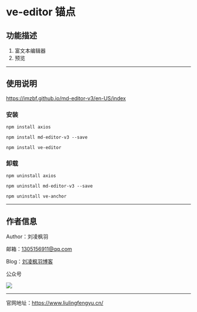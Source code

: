 # ve-editor 锚点

## 功能描述

1. 富文本编辑器
2. 预览

---

## 使用说明

https://imzbf.github.io/md-editor-v3/en-US/index

### 安装

```shell
npm install axios

npm install md-editor-v3 --save

npm install ve-editor
```

### 卸载

```shell
npm uninstall axios

npm uninstall md-editor-v3 --save

npm uninstall ve-anchor
```

---

## 作者信息

Author：刘凌枫羽

邮箱：1305156911@qq.com

Blog：[刘凌枫羽博客](https://blog.csdn.net/qq_38036909?type=blog)

公众号

[![](https://resource.liulingfengyu.cn/img/公众号二维码.jpg)](https://mp.weixin.qq.com/s?__biz=MzkxNDI2OTM0Nw==&mid=2247483939&idx=1&sn=ee8438a9047d92798765cd502820c67c&chksm=c171b7eff6063ef9a41b34f61ff6ac8c73259917505eb5d9a5b9a17e9ab3653da999e48a98d5#rd)

---

官网地址：https://www.liulingfengyu.cn/
